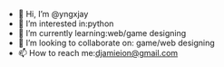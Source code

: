 - 👋 Hi, I’m @yngxjay
- 👀 I’m interested in:python
- 🌱 I’m currently learning:web/game designing
- 💞️ I’m looking to collaborate on: game/web designing
- 📫 How to reach me:djamieion@gmail.com

<!---
yngxjay/yngxjay is a ✨ special ✨ repository because its `README.md` (this file) appears on your GitHub profile.
You can click the Preview link to take a look at your changes.
--->
